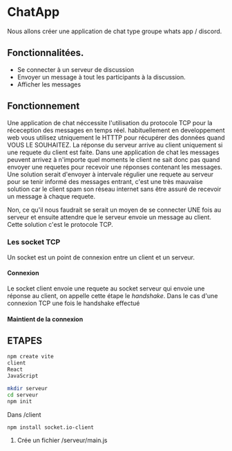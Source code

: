# ChatApp

Nous allons créer une application de chat type groupe whats app / discord.

## Fonctionnalitées.

- Se connecter à un serveur de discussion
- Envoyer un message à tout les participants à la discussion.
- Afficher les messages 

## Fonctionnement 

Une application de chat néccessite l'utilisation du protocole TCP pour la réceception des messages en temps réel. habituellement en developpement web vous utilisez utniquement le HTTTP pour récupérer des données quand VOUS LE SOUHAITEZ. La réponse du serveur arrive au client uniquement si une requete du client est faite. Dans une application de chat les messages peuvent arrivez à n'importe quel moments le client ne sait donc pas quand envoyer une requetes pour recevoir une réponses contenant les messages. Une solution serait d'envoyer à intervale régulier une requete au serveur pour se tenir informé des messages entrant, c'est une très mauvaise solution car le client spam son réseau internet sans être assuré de recevoir un message à chaque requete.

Non, ce qu'il nous faudrait se serait un moyen de se connecter UNE fois au serveur et ensuite attendre que le serveur envoie un message au client. Cette solution c'est le protocole TCP.

### Les socket TCP
Un socket est un point de connexion entre un client et un serveur. 

#### Connexion

Le socket client envoie une requete au socket serveur qui envoie une réponse au client, on appelle cette étape le *handshake*.
Dans le cas d'une connexion TCP une fois le handshake effectué
#### Maintient de la connexion


## ETAPES

```bash
npm create vite
client
React 
JavaScript
```

```bash
mkdir serveur
cd serveur
npm init
```
Dans /client
```bash
npm install socket.io-client
```

1. Crée un fichier /serveur/main.js
